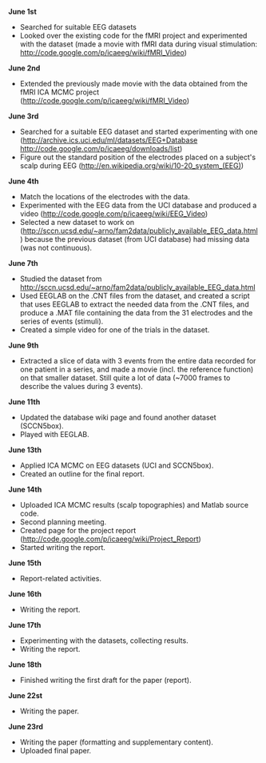 **June 1st**

  * Searched for suitable EEG datasets
  * Looked over the existing code for the fMRI project and experimented with the dataset (made a movie with fMRI data during visual stimulation: http://code.google.com/p/icaeeg/wiki/fMRI_Video)

**June 2nd**

  * Extended the previously made movie with the data obtained from the fMRI ICA MCMC project (http://code.google.com/p/icaeeg/wiki/fMRI_Video)

**June 3rd**

  * Searched for a suitable EEG dataset and started experimenting with one (http://archive.ics.uci.edu/ml/datasets/EEG+Database http://code.google.com/p/icaeeg/downloads/list)
  * Figure out the standard position of the electrodes placed on a subject's scalp during EEG (http://en.wikipedia.org/wiki/10-20_system_(EEG))

**June 4th**

  * Match the locations of the electrodes with the data.
  * Experimented with the EEG data from the UCI database and produced a video (http://code.google.com/p/icaeeg/wiki/EEG_Video)
  * Selected a new dataset to work on (http://sccn.ucsd.edu/~arno/fam2data/publicly_available_EEG_data.html) because the previous dataset (from UCI database) had missing data (was not continuous).

**June 7th**

  * Studied the dataset from http://sccn.ucsd.edu/~arno/fam2data/publicly_available_EEG_data.html
  * Used EEGLAB on the .CNT files from the dataset, and created a script that uses EEGLAB to extract the needed data from the .CNT files, and produce a .MAT file containing the data from the 31 electrodes and the series of events (stimuli).
  * Created a simple video for one of the trials in the dataset.

**June 9th**

  * Extracted a slice of data with 3 events from the entire data recorded for one patient in a series, and made a movie (incl. the reference function) on that smaller dataset. Still quite a lot of data (~7000 frames to describe the values during 3 events).

**June 11th**

  * Updated the database wiki page and found another dataset (SCCN5box).
  * Played with EEGLAB.

**June 13th**
  * Applied ICA MCMC on EEG datasets (UCI and SCCN5box).
  * Created an outline for the final report.

**June 14th**
  * Uploaded ICA MCMC results (scalp topographies) and Matlab source code.
  * Second planning meeting.
  * Created page for the project report (http://code.google.com/p/icaeeg/wiki/Project_Report)
  * Started writing the report.

**June 15th**
  * Report-related activities.

**June 16th**
  * Writing the report.

**June 17th**
  * Experimenting with the datasets, collecting results.
  * Writing the report.

**June 18th**
  * Finished writing the first draft for the paper (report).

**June 22st**
  * Writing the paper.

**June 23rd**
  * Writing the paper (formatting and supplementary content).
  * Uploaded final paper.